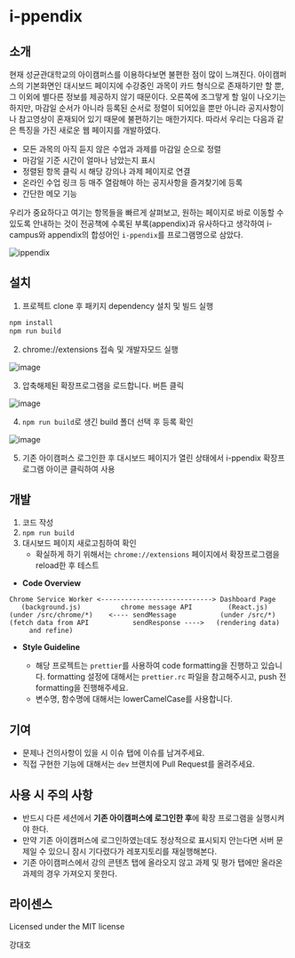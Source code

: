 # i-ppendix

## 소개

현재 성균관대학교의 아이캠퍼스를 이용하다보면 불편한 점이 많이 느껴진다. 아이캠퍼스의 기본화면인 대시보드 페이지에 수강중인 과목이 카드 형식으로 존재하기만 할 뿐, 그 이외에 별다른 정보를 제공하지 않기 때문이다. 오른쪽에 조그맣게 할 일이 나오기는 하지만, 마감일 순서가 아니라 등록된 순서로 정렬이 되어있을 뿐만 아니라 공지사항이나 참고영상이 혼재되어 있기 때문에 불편하기는 매한가지다. 따라서 우리는 다음과 같은 특징을 가진 새로운 웹 페이지를 개발하였다.

- 모든 과목의 아직 듣지 않은 수업과 과제를 마감일 순으로 정렬
- 마감일 기준 시간이 얼마나 남았는지 표시
- 정렬된 항목 클릭 시 해당 강의나 과제 페이지로 연결
- 온라인 수업 링크 등 매주 열람해야 하는 공지사항을 즐겨찾기에 등록
- 간단한 메모 기능

우리가 중요하다고 여기는 항목들을 빠르게 살펴보고, 원하는 페이지로 바로 이동할 수 있도록 안내하는 것이 전공책에 수록된 부록(appendix)과 유사하다고 생각하여 i-campus와 appendix의 합성어인 `i-ppendix`를 프로그램명으로 삼았다.

![ippendix](https://user-images.githubusercontent.com/43704761/169644217-d1c06335-f057-42ec-bd90-baebc20eb907.gif)

## 설치

1. 프로젝트 clone 후 패키지 dependency 설치 및 빌드 실행

```bash
npm install
npm run build
```

2. chrome://extensions 접속 및 개발자모드 실행

![image](https://user-images.githubusercontent.com/43704761/169644604-9cc4bc5c-c560-42a4-9555-624e77a078d3.png)

3. 압축해제된 확장프로그램을 로드합니다. 버튼 클릭

![image](https://user-images.githubusercontent.com/43704761/169644619-69d732ae-7001-4965-8ad1-aebc4e33690e.png)

4. `npm run build`로 생긴 build 폴더 선택 후 등록 확인

![image](https://user-images.githubusercontent.com/43704761/169644657-db22d45c-3458-4360-a725-25516db537f2.png)

5. 기존 아이캠퍼스 로그인한 후 대시보드 페이지가 열린 상태에서 i-ppendix 확장프로그램 아이콘 클릭하여 사용

## 개발

1. 코드 작성
2. `npm run build`
3. 대시보드 페이지 새로고침하여 확인
   - 확실하게 하기 위해서는 `chrome://extensions` 페이지에서 확장프로그램을 reload한 후 테스트

- **Code Overview**

```
Chrome Service Worker <----------------------------> Dashboard Page
   (background.js)          chrome message API         (React.js)
(under /src/chrome/*)    <---- sendMessage           (under /src/*)
(fetch data from API           sendResponse ---->   (rendering data)
     and refine)
```

- **Style Guideline**

  - 해당 프로젝트는 `prettier`를 사용하여 code formatting을 진행하고 있습니다. formatting 설정에 대해서는 `prettier.rc` 파일을 참고해주시고, push 전 formatting을 진행해주세요.
  - 변수명, 함수명에 대해서는 lowerCamelCase를 사용합니다.

## 기여

- 문제나 건의사항이 있을 시 이슈 탭에 이슈를 남겨주세요.
- 직접 구현한 기능에 대해서는 `dev` 브랜치에 Pull Request를 올려주세요.

## 사용 시 주의 사항

- 반드시 다른 세션에서 **기존 아이캠퍼스에 로그인한 후**에 확장 프로그램을 실행시켜야 한다.
- 만약 기존 아이캠퍼스에 로그인하였는데도 정상적으로 표시되지 안는다면 서버 문제일 수 있으니 잠시 기다렸다가 레포지토리를 재실행해본다.
- 기존 아이캠퍼스에서 강의 콘텐츠 탭에 올라오지 않고 과제 및 평가 탭에만 올라온 과제의 경우 가져오지 못한다.

## 라이센스

Licensed under the MIT license

강대호